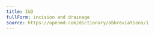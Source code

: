 ```yaml
---
title: I&D
fullForm: incision and drainage
source: https://openmd.com/dictionary/abbreviations/i
---
```

